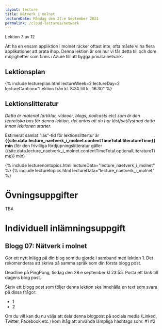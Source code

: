 ```yaml
---
layout: lecture
title: Nätverk i molnet
lectureDate: Måndag den 27:e September 2021
permalink: /cloud-lectures/network
---
```


Lektion 7 av 12

Att ha en ensam appliktion i molnet räcker oftast inte, ofta måste vi ha flera applikationer att prata ihop. Denna lektion är om hur vi får detta till och dom möjlighetter som finns i Azure till att bygga privata netvärk.

## Lektionsplan

{% include lectureplan.html lectureWeek=2 lectureDay=2 lectureCaption="Lektion från kl. 8:30 till kl. 16:30" %}

## Lektionslitteratur
*Detta är material (artiklar, videoer, blogs, podcasts etc) som är den teoretiska bas för denna lektion, det antas att du har läst/set/lystnad detta innan lektionen starter.*

Estimerat samlat "läs"-tid för lektionslittertur är **{{site.data.lecture_naetverk_i_molnet.contentTimeTotal.literatureTime}} min** (för den frivilliga fördjupningslitteratur gäller {{site.data.lecture_naetverk_i_molnet.contentTimeTotal.optionalLiteratureTime}} min)

{% include lecturenontopics.html lectureData="lecture_naetverk_i_molnet" %}
{% include lecturetopics.html lectureData="lecture_naetverk_i_molnet" %}

# Övningsuppgifter

TBA

# Individuell inlämningsuppgift
## Blogg 07: Nätverk i molnet

Gör ett nytt inlägg på din blog som du gjorde i samband med lektion 1. Det rekomenderas att skriva på samma språk som din första blogg post.

Deadline på PingPong, tisdag den 28:e september kl 23:55. Posta ett länk till dagens blog post.

Skriv ett blogg post som följer denna lektion ska innehålla en text som svara på dissa frågor:
* 1
* 2

Om du vill kan du nu välja att dela denna blogpost på sociala media (Linked, Twitter, Facebook etc.) kom ihåg att använda lämpliga hashtags som: #1 #2